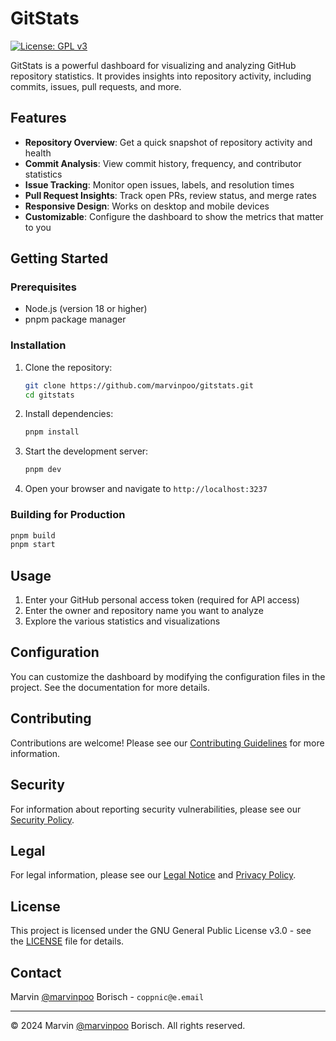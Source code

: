 # GitStats

[![License: GPL v3](https://img.shields.io/badge/License-GPLv3-blue.svg)](https://www.gnu.org/licenses/gpl-3.0)

GitStats is a powerful dashboard for visualizing and analyzing GitHub repository statistics. It provides insights into repository activity, including commits, issues, pull requests, and more.

## Features

- **Repository Overview**: Get a quick snapshot of repository activity and health
- **Commit Analysis**: View commit history, frequency, and contributor statistics
- **Issue Tracking**: Monitor open issues, labels, and resolution times
- **Pull Request Insights**: Track open PRs, review status, and merge rates
- **Responsive Design**: Works on desktop and mobile devices
- **Customizable**: Configure the dashboard to show the metrics that matter to you

## Getting Started

### Prerequisites

- Node.js (version 18 or higher)
- pnpm package manager

### Installation

1. Clone the repository:
   ```bash
   git clone https://github.com/marvinpoo/gitstats.git
   cd gitstats
   ```

2. Install dependencies:
   ```bash
   pnpm install
   ```

3. Start the development server:
   ```bash
   pnpm dev
   ```

4. Open your browser and navigate to `http://localhost:3237`

### Building for Production

```bash
pnpm build
pnpm start
```

## Usage

1. Enter your GitHub personal access token (required for API access)
2. Enter the owner and repository name you want to analyze
3. Explore the various statistics and visualizations

## Configuration

You can customize the dashboard by modifying the configuration files in the project. See the documentation for more details.

## Contributing

Contributions are welcome! Please see our [Contributing Guidelines](CONTRIBUTING.md) for more information.

## Security

For information about reporting security vulnerabilities, please see our [Security Policy](SECURITY.md).

## Legal

For legal information, please see our [Legal Notice](LEGAL.md) and [Privacy Policy](PRIVACY.md).

## License

This project is licensed under the GNU General Public License v3.0 - see the [LICENSE](LICENSE) file for details.

## Contact

Marvin [@marvinpoo](https://github.com/marvinpoo) Borisch - `coppnic@e.email`

---

&copy; 2024 Marvin [@marvinpoo](https://github.com/marvinpoo) Borisch. All rights reserved.